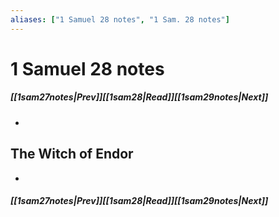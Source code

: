 ```yaml
---
aliases: ["1 Samuel 28 notes", "1 Sam. 28 notes"]
---
```

# 1 Samuel 28 notes
##### <span class=arrow-left></span>[[1sam27notes|Prev]]<span class=navigation-separator></span>[[1sam28|Read]]<span class=navigation-separator></span>[[1sam29notes|Next]]<span class=arrow-right></span>
- 
## The Witch of Endor
- 
##### <span class=arrow-left></span>[[1sam27notes|Prev]]<span class=navigation-separator></span>[[1sam28|Read]]<span class=navigation-separator></span>[[1sam29notes|Next]]<span class=arrow-right></span>